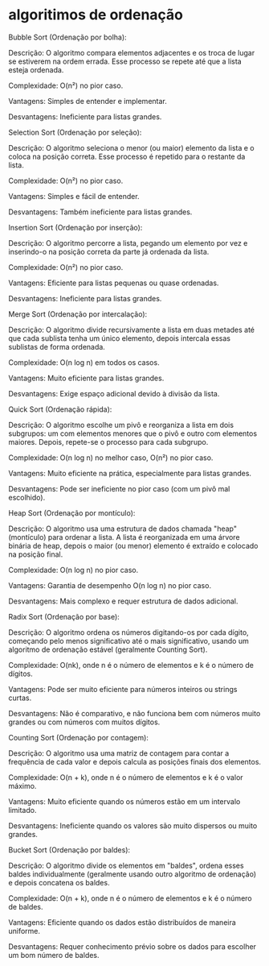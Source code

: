 # algoritimos de ordenação
Bubble Sort (Ordenação por bolha):

Descrição: O algoritmo compara elementos adjacentes e os troca de lugar se estiverem na ordem errada. Esse processo se repete até que a lista esteja ordenada.

Complexidade: O(n²) no pior caso.

Vantagens: Simples de entender e implementar.

Desvantagens: Ineficiente para listas grandes.

Selection Sort (Ordenação por seleção):

Descrição: O algoritmo seleciona o menor (ou maior) elemento da lista e o coloca na posição correta. Esse processo é repetido para o restante da lista.

Complexidade: O(n²) no pior caso.

Vantagens: Simples e fácil de entender.

Desvantagens: Também ineficiente para listas grandes.

Insertion Sort (Ordenação por inserção):

Descrição: O algoritmo percorre a lista, pegando um elemento por vez e inserindo-o na posição correta da parte já ordenada da lista.

Complexidade: O(n²) no pior caso.

Vantagens: Eficiente para listas pequenas ou quase ordenadas.

Desvantagens: Ineficiente para listas grandes.

Merge Sort (Ordenação por intercalação):

Descrição: O algoritmo divide recursivamente a lista em duas metades até que cada sublista tenha um único elemento, depois intercala essas sublistas de forma ordenada.

Complexidade: O(n log n) em todos os casos.

Vantagens: Muito eficiente para listas grandes.

Desvantagens: Exige espaço adicional devido à divisão da lista.

Quick Sort (Ordenação rápida):

Descrição: O algoritmo escolhe um pivô e reorganiza a lista em dois subgrupos: um com elementos menores que o pivô e outro com elementos maiores. Depois, repete-se o processo para cada subgrupo.

Complexidade: O(n log n) no melhor caso, O(n²) no pior caso.

Vantagens: Muito eficiente na prática, especialmente para listas grandes.

Desvantagens: Pode ser ineficiente no pior caso (com um pivô mal escolhido).

Heap Sort (Ordenação por montículo):

Descrição: O algoritmo usa uma estrutura de dados chamada "heap" (montículo) para ordenar a lista. A lista é reorganizada em uma árvore binária de heap, depois o maior (ou menor) elemento é extraído e colocado na posição final.

Complexidade: O(n log n) no pior caso.

Vantagens: Garantia de desempenho O(n log n) no pior caso.

Desvantagens: Mais complexo e requer estrutura de dados adicional.

Radix Sort (Ordenação por base):

Descrição: O algoritmo ordena os números digitando-os por cada dígito, começando pelo menos significativo até o mais significativo, usando um algoritmo de ordenação estável (geralmente Counting Sort).

Complexidade: O(nk), onde n é o número de elementos e k é o número de dígitos.

Vantagens: Pode ser muito eficiente para números inteiros ou strings curtas.

Desvantagens: Não é comparativo, e não funciona bem com números muito grandes ou com números com muitos dígitos.

Counting Sort (Ordenação por contagem):

Descrição: O algoritmo usa uma matriz de contagem para contar a frequência de cada valor e depois calcula as posições finais dos elementos.

Complexidade: O(n + k), onde n é o número de elementos e k é o valor máximo.

Vantagens: Muito eficiente quando os números estão em um intervalo limitado.

Desvantagens: Ineficiente quando os valores são muito dispersos ou muito grandes.

Bucket Sort (Ordenação por baldes):

Descrição: O algoritmo divide os elementos em "baldes", ordena esses baldes individualmente (geralmente usando outro algoritmo de ordenação) e depois concatena os baldes.

Complexidade: O(n + k), onde n é o número de elementos e k é o número de baldes.

Vantagens: Eficiente quando os dados estão distribuídos de maneira uniforme.

Desvantagens: Requer conhecimento prévio sobre os dados para escolher um bom número de baldes.
